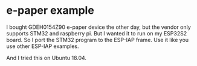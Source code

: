 # e-paper example

I bought GDEH0154Z90 e-paper device the other day, but the vendor only supports STM32 and raspberry pi. But I wanted it to run on my ESP32S2 board. So I port the STM32 program to the ESP-IAP frame. Use it like you use other ESP-IAP examples.

And I tried this on Ubuntu 18.04.

